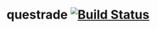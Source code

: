 # questrade [![Build Status](https://travis-ci.org/cameroncurry/questrade.svg?branch=master)](https://travis-ci.org/cameroncurry/questrade)
